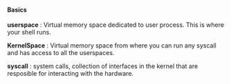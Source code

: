 #### Basics
**userspace** : Virtual memory space dedicated to user process. This is where your shell runs. 

**KernelSpace** :  Virtual memory space from where you can run any syscall and has access to all the userspaces. 

**syscall** : system calls, collection of interfaces in the kernel that are resposible for interacting with the hardware. 
